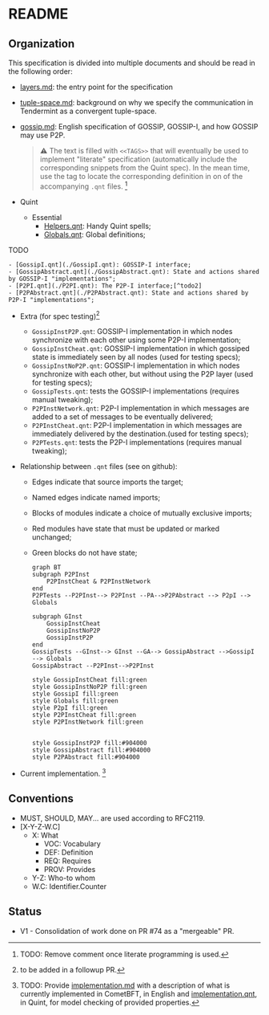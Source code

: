 # README

## Organization

This specification is divided into multiple documents and should be read in the following order:

- [layers.md](./layers.md): the entry point for the specification
- [tuple-space.md](./tuple-space.md): background on why we specify the communication in Tendermint as a convergent tuple-space.
- [gossip.md](./gossip.md): English specification of GOSSIP, GOSSIP-I, and how GOSSIP may use P2P.
    > :warning: The text is filled with `<<TAGS>>` that will eventually be used to implement "literate" specification (automatically include the corresponding snippets from the Quint spec). In the mean time, use the tag to locate the corresponding definition in on of the accompanying `.qnt` files. [^todo1]

- Quint
  - Essential
    - [Helpers.qnt](./Helpers.qnt): Handy Quint spells;
    - [Globals.qnt](./Globals.qnt): Global definitions;

TODO

    - [GossipI.qnt](./GossipI.qnt): GOSSIP-I interface;
    - [GossipAbstract.qnt](./GossipAbstract.qnt): State and actions shared by GOSSIP-I "implementations";
    - [P2PI.qnt](./P2PI.qnt): The P2P-I interface;[^todo2]
    - [P2PAbstract.qnt](./P2PAbstract.qnt): State and actions shared by P2P-I "implementations";

  - Extra (for spec testing)[^todo4]
    - `GossipInstP2P.qnt`: GOSSIP-I implementation in which nodes synchronize with each other using some P2P-I implementation;
    - `GossipInstCheat.qnt`: GOSSIP-I implementation in which gossiped state is immediately seen by all nodes (used for testing specs);
    - `GossipInstNoP2P.qnt`: GOSSIP-I implementation in which nodes synchronize with each other, but without using the P2P layer (used for testing specs);
    - `GossipTests.qnt`: tests the GOSSIP-I implementations (requires manual tweaking);
    - `P2PInstNetwork.qnt`: P2P-I implementation in which messages are added to a set of messages to be eventually delivered;
    - `P2PInstCheat.qnt`: P2P-I implementation in which messages are immediately delivered by the destination.(used for testing specs);
    - `P2PTests.qnt`: tests the P2P-I implementations (requires manual tweaking);
  - Relationship between `.qnt` files (see on github):
    - Edges indicate that source imports the target;
    - Named edges indicate named imports;
    - Blocks of modules indicate a choice of mutually exclusive imports;
    - Red modules have state that must be updated or marked unchanged;
    - Green blocks do not have state;

        ```mermaid
        graph BT
        subgraph P2PInst
            P2PInstCheat & P2PInstNetwork
        end
        P2PTests --P2PInst--> P2PInst --PA-->P2PAbstract --> P2pI --> Globals

        subgraph GInst
            GossipInstCheat
            GossipInstNoP2P
            GossipInstP2P
        end
        GossipTests --GInst--> GInst --GA--> GossipAbstract -->GossipI --> Globals
        GossipAbstract --P2PInst-->P2PInst

        style GossipInstCheat fill:green
        style GossipInstNoP2P fill:green
        style GossipI fill:green
        style Globals fill:green
        style P2pI fill:green
        style P2PInstCheat fill:green
        style P2PInstNetwork fill:green


        style GossipInstP2P fill:#904000
        style GossipAbstract fill:#904000
        style P2PAbstract fill:#904000
        ```

- Current implementation. [^todo3]

[^todo1]: TODO: Remove comment once literate programming is used.

[^todo2]: TODO: Compatibilize with the P2P spec work.

[^todo3]: TODO: Provide [implementation.md](./implementation.md) with a description of what is currently implemented in CometBFT, in English and [implementation.qnt](./implementation.qnt), in Quint, for model checking of provided properties.

[^todo4]: to be added in a followup PR.

## Conventions

- MUST, SHOULD, MAY... are used according to RFC2119.
- [X-Y-Z-W.C]
  - X: What
    - VOC: Vocabulary
    - DEF: Definition
    - REQ: Requires
    - PROV: Provides
  - Y-Z: Who-to whom
  - W.C: Identifier.Counter

## Status

- V1 - Consolidation of work done on PR #74 as a "mergeable" PR.
